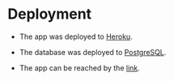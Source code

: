 # Deployment

- The app was deployed to [Heroku](https://dashboard.heroku.com).
- The database was deployed to [PostgreSQL](https://dbs.ci-dbs.net/).

- The app can be reached by the [link](https://f1-blog-project-4-e7ef4f08fdeb.herokuapp.com/).


